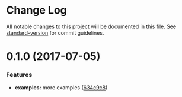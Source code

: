 # Change Log

All notable changes to this project will be documented in this file. See [standard-version](https://github.com/conventional-changelog/standard-version) for commit guidelines.

<a name="0.1.0"></a>
# 0.1.0 (2017-07-05)


### Features

* **examples:** more examples ([634c9c8](https://github.com/abhiaiyer91/apollo-storybook-decorator/commit/634c9c8))
